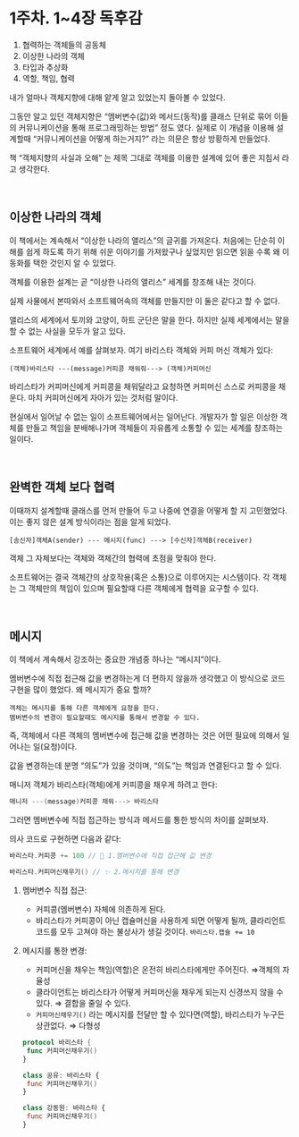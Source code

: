 # 1주차. 1~4장 독후감

1. 협력하는 객체들의 공동체
2. 이상한 나라의 객체
3. 타입과 추상화
4. 역할, 책임, 협력

내가 얼마나 객체지향에 대해 얕게 알고 있었는지 돌아볼 수 있었다.

그동안 알고 있던 객체지향은 “멤버변수(값)와 메서드(동작)를 클래스 단위로 묶어 이들의 커뮤니케이션을 통해 프로그래밍하는 방법” 정도 였다. 실제로 이 개념을 이용해 설계할때 “커뮤니케이션을 어떻게 하는거지?” 라는 의문은 항상 방황하게 만들었다.

책 “객체지향의 사실과 오해” 는 제목 그대로 객체를 이용한 설계에 있어 좋은 지침서 라고 생각한다.

<br/>

## 이상한 나라의 객체

이 책에서는 계속해서 “이상한 나라의 앨리스”의 글귀를 가져온다. 처음에는 단순히 이해를 쉽게 하도록 하기 위해 쉬운 이야기를 가져왔구나 싶었지만 읽으면 읽을 수록 왜 이 동화를 택한 것인지 알 수 있었다.

객체를 이용한 설계는 곧 “이상한 나라의 앨리스” 세계를 창조해 내는 것이다.

실제 사물에서 본따와서 소프트웨어속의 객체를 만들지만 이 둘은 같다고 할 수 없다.

앨리스의 세계에서 토끼와 고양이, 하트 군단은 말을 한다. 하지만 실제 세계에서는 말을 할 수 없는 사실을 모두가 알고 있다.

소프트웨어 세계에서 예를 살펴보자. 여기 바리스타 객체와 커피 머신 객체가 있다:

```
(객체)바리스타 ---(message)커피콩 채워줘---> (객체)커피머신
```

바리스타가 커피머신에게 커피콩을 채워달라고 요청하면 커피머신 스스로 커피콩을 채운다. 마치 커피머신에게 자아가 있는 것처럼 말이다.

현실에서 일어날 수 없는 일이 소프트웨어에서는 일어난다. 개발자가 할 일은 이상한 객체를 만들고 책임을 분배해나가며 객체들이 자유롭게 소통할 수 있는 세계를 창조하는 일이다.

<br/>

## 완벽한 객체 보다 협력

이때까지 설계할때 클래스를 먼저 만들어 두고 나중에 연결을 어떻게 할 지 고민했었다. 이는 좋지 않은 설계 방식이라는 점을 알게 되었다.

```
[송신자]객체A(sender) --- 메시지(func) ---> [수신자]객체B(receiver)
```

객체 그 자체보다는 객체와 객체간의 협력에 초점을 맞춰야 한다.

소프트웨어는 결국 객체간의 상호작용(혹은 소통)으로 이루어지는 시스템이다. 각 객체는 그 객체만의 책임이 있으며 필요할때 다른 객체에게 협력을 요구할 수 있다.

<br/>

## 메시지

이 책에서 계속해서 강조하는 중요한 개념중 하나는 “메시지”이다.

멤버변수에 직접 접근해 값을 변경하는게 더 편하지 않을까 생각했고 이 방식으로 코드 구현을 많이 했었다. 왜 메시지가 중요 할까?

```
객체는 메시지를 통해 다른 객체에게 요청을 한다.
멤버변수의 변경이 필요할때도 메시지를 통해서 변경할 수 있다.
```

즉, 객체에서 다른 객체의 멤버변수에 접근해 값을 변경하는 것은 어떤 필요에 의해서 일어나는 일(요청)이다.

값을 변경하는데 분명 “의도”가 있을 것이며, “의도”는 책임과 연결된다고 할 수 있다.

매니저 객체가 바리스타(객체)에게 커피콩을 채우게 하려고 한다:

```swift
매니저 ---(message)커피콩 채워---> 바리스타
```

그러면 멤버변수에 직접 접근하는 방식과 메서드를 통한 방식의 차이를 살펴보자.

의사 코드로 구현하면 다음과 같다:

```swift
바리스타.커피콩 += 100 // 🚨 1.멤버변수에 직접 접근해 값 변경

바리스타.커피머신채우기() // ✨ 2.메시지를 통해 변경
```

1. 멤버변수 직접 접근:
   - 커피콩(멤버변수) 자체에 의존하게 된다.
   - 바리스타가 커피콩이 아닌 캡슐머신을 사용하게 되면 어떻게 될까, 클라리언트 코드를 모두 고쳐야 하는 불상사가 생길 것이다. `바리스타.캡슐 += 10`
2. 메시지를 통한 변경:

   - 커피머신을 채우는 책임(역할)은 온전히 바리스타에게만 주어진다. ⇒객체의 자율성
   - 클라이언트는 바리스타가 어떻게 커피머신을 채우게 되는지 신경쓰지 않을 수 있다. ⇒ 결합을 줄일 수 있다.
   - `커피머신채우기()` 라는 메시지를 전달만 할 수 있다면(역할), 바리스타가 누구든 상관없다. ⇒ 다형성

   ```swift
   protocol 바리스타 {
   	func 커피머신채우기()
   }

   class 공유: 바리스타 {
   	func 커피머신채우기()
   }

   class 강동원: 바리스타 {
   	func 커피머신채우기()
   }
   ```
